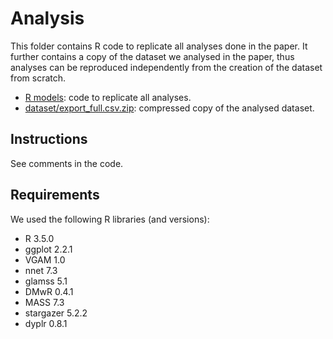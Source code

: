 # Analysis

This folder contains R code to replicate all analyses done in the paper. It further contains a copy of the dataset we analysed in the paper, thus analyses can be reproduced independently from the creation of the dataset from scratch.

* [R models](r_models.R): code to replicate all analyses.
* [dataset/export_full.csv.zip](dataset/export_full.csv.zip): compressed copy of the analysed dataset.

## Instructions

See comments in the code.

## Requirements

We used the following R libraries (and versions):

* R 3.5.0
* ggplot 2.2.1
* VGAM 1.0
* nnet 7.3
* glamss 5.1
* DMwR 0.4.1
* MASS 7.3
* stargazer 5.2.2
* dyplr 0.8.1